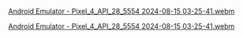 [Android Emulator - Pixel_4_API_28_5554 2024-08-15 03-25-41.webm](https://github.com/user-attachments/assets/613c11da-c0ca-4116-984c-4baf474dd02e)








[Android Emulator - Pixel_4_API_28_5554 2024-08-15 03-25-41.webm](https://github.com/user-attachments/assets/613c11da-c0ca-4116-984c-4baf474dd02e)








 

